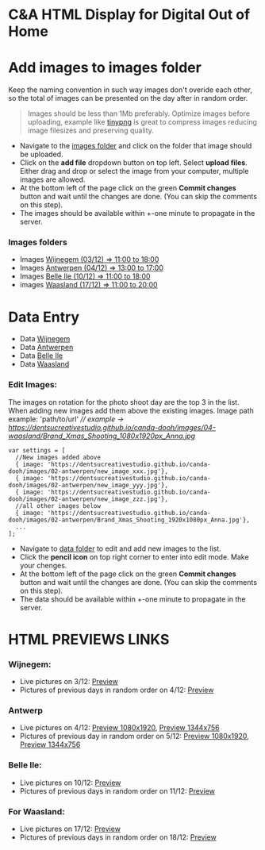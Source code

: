 # C&A HTML Display for Digital Out of Home

# Add images to images folder

Keep the naming convention in such way images don't overide each other, so the total of images can be presented on the day after in random order. 
 >Images should be less than 1Mb preferably. Optimize images before uploading, example like [tinypng](https://tinypng.com/) is great to compress images reducing image filesizes and preserving quality.

* Navigate to the [images folder](https://github.com/dentsucreativestudio/canda-dooh/tree/main/images) and click on the folder that image should be uploaded.
* Click on the **add file** dropdown button on top left. Select **upload files**. Either drag and drop or select the image from your computer, multiple images are allowed.
* At the bottom left of the page click on the green **Commit changes** button and wait until the changes are done. (You can skip the comments on this step).
* The images should be available within +-one minute to propagate in the server.

### Images folders
* Images [Wijnegem (03/12) => 11:00 to 18:00](https://github.com/dentsucreativestudio/canda-dooh/tree/main/images/01-wijnegem)
* Images [Antwerpen (04/12) => 13:00 to 17:00](https://github.com/dentsucreativestudio/canda-dooh/tree/main/images/02-antwerpen)
* Images [Belle Ile (10/12) => 11:00 to 18:00](https://github.com/dentsucreativestudio/canda-dooh/tree/main/images/03-belle-ile)
* images [Waasland (17/12) => 11:00 to 20:00](https://github.com/dentsucreativestudio/canda-dooh/tree/main/images/04-waasland)

# Data Entry

* Data [Wijnegem](https://github.com/dentsucreativestudio/canda-dooh/tree/main/data/01-wijnegem)
* Data [Antwerpen](https://github.com/dentsucreativestudio/canda-dooh/tree/main/data/02-antwerpen)
* Data [Belle Ile](https://github.com/dentsucreativestudio/canda-dooh/tree/main/data/03-belle-ile)
* Data [Waasland](https://github.com/dentsucreativestudio/canda-dooh/tree/main/data/04-waasland)


### Edit Images:

The images on rotation for the photo shoot day are the top 3 in the list. When adding new images add them above the existing images.
Image path example: 'path/to/url' *// example -> https://dentsucreativestudio.github.io/canda-dooh/images/04-waasland/Brand_Xmas_Shooting_1080x1920px_Anna.jpg* <br>

```
var settings = [
  //New images added above
  { image: 'https://dentsucreativestudio.github.io/canda-dooh/images/02-antwerpen/new_image_xxx.jpg'},
  { image: 'https://dentsucreativestudio.github.io/canda-dooh/images/02-antwerpen/new_image_yyy.jpg'},
  { image: 'https://dentsucreativestudio.github.io/canda-dooh/images/02-antwerpen/new_image_zzz.jpg'},
  //all other images below
  { image: 'https://dentsucreativestudio.github.io/canda-dooh/images/02-antwerpen/Brand_Xmas_Shooting_1920x1080px_Anna.jpg'},
  ...
];
 ```

* Navigate to [data folder](https://github.com/dentsucreativestudio/canda-dooh/tree/main/data) to edit and add new images to the list. 
* Click the **pencil icon** on top right corner to enter into edit mode. Make your chenges.
* At the bottom left of the page click on the green **Commit changes** button and wait until the changes are done. (You can skip the comments on this step).
* The data should be available within +-one minute to propagate in the server.



# HTML PREVIEWS LINKS

###  Wijnegem:
* Live pictures on 3/12: [Preview](https://dentsucreativestudio.github.io/canda-dooh/HTML/canda_01_wijnegem_v1_photo_session_HTML_1080x1920/index.html)
* Pictures of previous days in random order on 4/12: [Preview](https://dentsucreativestudio.github.io/canda-dooh/HTML/canda_01_wijnegem_v2_day_after_HTML_1080x1920/index.html)

### Antwerp
* Live pictures on 4/12: [Preview 1080x1920](https://dentsucreativestudio.github.io/canda-dooh/HTML/canda_02_antwerpen_v1_photo_session_HTML_1080x1920/index.html), [Preview 1344x756](https://dentsucreativestudio.github.io/canda-dooh/HTML/canda_02_antwerpen_v1_photo_session_HTML_1344x756/index.html)
* Pictures of previous day in random order on 5/12: [Preview 1080x1920](https://dentsucreativestudio.github.io/canda-dooh/HTML/canda_02_antwerpen_v2_day_after_HTML_1080x1920/index.html), [Preview 1344x756](https://dentsucreativestudio.github.io/canda-dooh/HTML/canda_02_antwerpen_v2_day_after_HTML_1344x756/index.html)

### Belle Ile:
* Live pictures on 10/12: [Preview](https://dentsucreativestudio.github.io/canda-dooh/HTML/canda_03_belle_ile_v1_photo_session_HTML_1080x1920/index.html)
* Pictures of previous days in random order on 11/12: [Preview](https://dentsucreativestudio.github.io/canda-dooh/HTML/canda_03_belle_ile_v2_day_after_HTML_1080x1920/index.html)

### For Waasland:
* Live pictures on 17/12: [Preview](https://dentsucreativestudio.github.io/canda-dooh/HTML/canda_04_waasland_v1_photo_session_HTML_1080x1920/index.html)
* Pictures of previous days in random order on 18/12: [Preview](https://dentsucreativestudio.github.io/canda-dooh/HTML/canda_04_waasland_v2_day_after_HTML_1080x1920/index.html)
